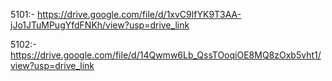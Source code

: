 5101:-	https://drive.google.com/file/d/1xvC9lfYK9T3AA-jJo1JTuMPugYfdFNKh/view?usp=drive_link


5102:-	https://drive.google.com/file/d/14Qwmw6Lb_QssTOoqiOE8MQ8zOxb5vht1/view?usp=drive_link
